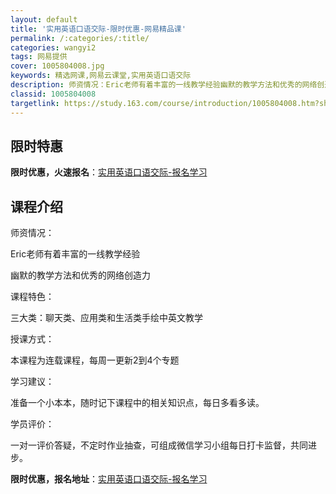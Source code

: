 ```yaml
---
layout: default
title: '实用英语口语交际-限时优惠-网易精品课'
permalink: /:categories/:title/
categories: wangyi2
tags: 网易提供
cover: 1005804008.jpg
keywords: 精选网课,网易云课堂,实用英语口语交际
description: 师资情况：Eric老师有着丰富的一线教学经验幽默的教学方法和优秀的网络创造力课程特色：三大类：聊天类、应用类和生活类手绘
classid: 1005804008
targetlink: https://study.163.com/course/introduction/1005804008.htm?share=1&shareId=1025206652&utm_campaign=share&utm_medium=iphoneShare&utm_source=&utm_u=1025206652
---
```


## 限时特惠

**限时优惠，火速报名**：[实用英语口语交际-报名学习](https://study.163.com/course/introduction/1005804008.htm?share=1&shareId=1025206652&utm_campaign=share&utm_medium=iphoneShare&utm_source=&utm_u=1025206652)

## 课程介绍

师资情况：

Eric老师有着丰富的一线教学经验

幽默的教学方法和优秀的网络创造力

课程特色：

三大类：聊天类、应用类和生活类手绘中英文教学

授课方式：

本课程为连载课程，每周一更新2到4个专题

学习建议：

准备一个小本本，随时记下课程中的相关知识点，每日多看多读。

学员评价：

一对一评价答疑，不定时作业抽查，可组成微信学习小组每日打卡监督，共同进步。

**限时优惠，报名地址**：[实用英语口语交际-报名学习](https://study.163.com/course/introduction/1005804008.htm?share=1&shareId=1025206652&utm_campaign=share&utm_medium=iphoneShare&utm_source=&utm_u=1025206652)

